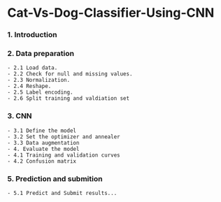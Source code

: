 # Cat-Vs-Dog-Classifier-Using-CNN

### 1. Introduction
### 2. Data preparation
    - 2.1 Load data.
    - 2.2 Check for null and missing values.
    - 2.3 Normalization.
    - 2.4 Reshape.
    - 2.5 Label encoding.
    - 2.6 Split training and valdiation set
### 3. CNN
    - 3.1 Define the model
    - 3.2 Set the optimizer and annealer
    - 3.3 Data augmentation
    - 4. Evaluate the model
    - 4.1 Training and validation curves
    - 4.2 Confusion matrix
### 5. Prediction and submition
    - 5.1 Predict and Submit results...
